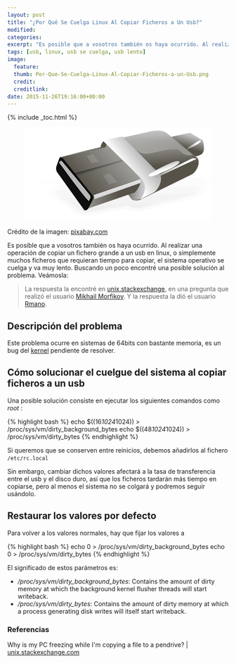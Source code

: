 ```yaml
---
layout: post
title: "¿Por Qué Se Cuelga Linux Al Copiar Ficheros a Un Usb?"
modified:
categories:
excerpt: "Es posible que a vosotros también os haya ocurrido. Al realizar una operación de copiar un fichero grande a un usb en linux, o simplemente muchos ficheros que requieran tiempo para copiar, el sistema operativo se cuelga y va muy lento. Buscando un poco encontré una posible solución al problema. Veámosla:"
tags: [usb, linux, usb se cuelga, usb lento]
image:
  feature:
  thumb: Por-Que-Se-Cuelga-Linux-Al-Copiar-Ficheros-a-un-Usb.png
  credit:
  creditlink:
date: 2015-11-26T19:16:00+00:00
---
```


{% include _toc.html %}

<figure>
  <img src="/images/Por-Que-Se-Cuelga-Linux-Al-Copiar-Ficheros-a-un-Usb.png" title="{{ title }}" alt="{{ title }}" />
</figure>
<span class="image-credit">Crédito de la imagen: <a href="https://pixabay.com/en/usb-drive-storage-plug-flash-38264/">pixabay.com</a></span><br/>

Es posible que a vosotros también os haya ocurrido. Al realizar una operación de copiar un fichero grande a un usb en linux, o simplemente muchos ficheros que requieran tiempo para copiar, el sistema operativo se cuelga y va muy lento. Buscando un poco encontré una posible solución al problema. Veámosla:

>La respuesta la encontré en <a href="http://unix.stackexchange.com" target="_blank" title="stackexchange">unix.stackexchange</a>, en una pregunta que realizó el usuario <a href="http://unix.stackexchange.com/users/52763/mikhail-morfikov" target="_blank" title="">Mikhail Morfikov</a>. Y la respuesta la dió el usuario <a href="http://unix.stackexchange.com/users/52205/rmano" target="_blank" title="">Rmano</a>.

<!--ad-->

## Descripción del problema

Este problema ocurre en sistemas de 64bits con bastante memoria, es un bug del <a href="http://lwn.net/Articles/572911/" target="_blank" title="">kernel</a> pendiente de resolver.

## Cómo solucionar el cuelgue del sistema al copiar ficheros a un usb

Una posible solución consiste en ejecutar los siguientes comandos como _root_ :

{% highlight bash %}
echo $((16*1024*1024)) > /proc/sys/vm/dirty_background_bytes
echo $((48*1024*1024)) > /proc/sys/vm/dirty_bytes
{% endhighlight %}

Si queremos que se conserven entre reinicios, debemos añadirlos al fichero `/etc/rc.local`

Sin embargo, cambiar dichos valores afectará a la tasa de transferencia entre el usb y el disco duro, así que los ficheros tardarán más tiempo en copiarse, pero al menos el sistema no se colgará y podremos seguir usándolo.

## Restaurar los valores por defecto

Para volver a los valores normales, hay que fijar los valores a

{% highlight bash %}
echo 0 > /proc/sys/vm/dirty_background_bytes
echo 0 > /proc/sys/vm/dirty_bytes
{% endhighlight %}

El significado de estos parámetros es:

- _/proc/sys/vm/dirty_background_bytes_: Contains the amount of dirty memory at which the background kernel
flusher threads will start writeback.
- _/proc/sys/vm/dirty_bytes_: Contains the amount of dirty memory at which a process generating disk writes
will itself start writeback.

### Referencias

Why is my PC freezing while I'm copying a file to a pendrive? | [unix.stackexchange.com](http://unix.stackexchange.com/questions/107703/why-is-my-pc-freezing-while-im-copying-a-file-to-a-pendrive "Why is my PC freezing while I'm copying a file to a pendrive?")
